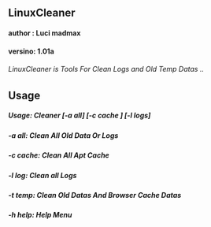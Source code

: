 ## LinuxCleaner
#### author : Luci madmax
#### versino: 1.01a
###### LinuxCleaner is Tools For Clean Logs and Old Temp Datas ..
## Usage
##### Usage: Cleaner [-a all] [-c cache ] [-l logs]

#####  -a all:  Clean All Old Data Or Logs
#####  -c cache:  Clean All Apt Cache
#####  -l log:  Clean all Logs
#####  -t temp: Clean Old Datas And Browser Cache Datas
#####  -h help: Help Menu
